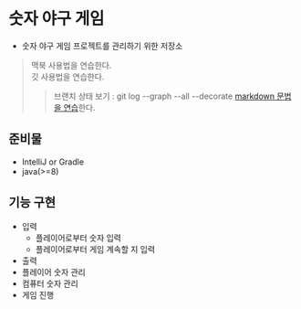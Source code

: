 # 숫자 야구 게임
- 숫자 야구 게임 프로젝트를 관리하기 위한 저장소
> 맥북 사용법을 연습한다.  
> 깃 사용법을 연습한다. 
> > 브랜치 상태 보기 : git log --graph --all --decorate
> [markdown 문법을 연습](https://gist.github.com/ihoneymon/652be052a0727ad59601)한다.

## 준비물
- IntelliJ or Gradle
- java(>=8)

## 기능 구현
- 입력
    - 플레이어로부터 숫자 입력
    - 플레이어로부터 게임 계속할 지 입력
- 출력
- 플레이어 숫자 관리
- 컴퓨터 숫자 관리
- 게임 진행